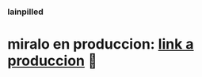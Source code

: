 ### lainpilled
# miralo en produccion: [link a produccion](https://thebyren.github.io/lainpilled/) 🚀
